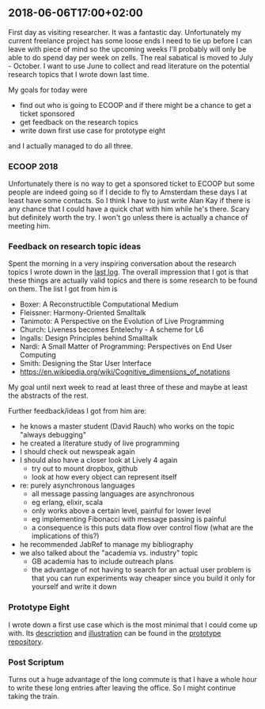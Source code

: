 ## 2018-06-06T17:00+02:00

First day as visiting researcher. It was a fantastic day. Unfortunately my current freelance project has some loose ends I need to tie up before I can leave with piece of mind so the upcoming weeks I'll probably will only be able to do spend day per week on zells. The real sabatical is moved to July - October. I want to use June to collect and read literature on the potential research topics that I wrote down last time.

My goals for today were

- find out who is going to ECOOP and if there might be a chance to get a ticket sponsored
- get feedback on the research topics
- write down first use case for prototype eight

and I actually managed to do all three. 

### ECOOP 2018

Unfortunately there is no way to get a sponsored ticket to ECOOP but some people are indeed going so if I decide to fly to Amsterdam these days I at least have some contacts. So I think I have to just write Alan Kay if there is any chance that I could have a quick chat with him while he's there. Scary but definitely worth the try. I won't go unless there is actually a chance of meeting him.

### Feedback on research topic ideas

Spent the morning in a very inspiring conversation about the research topics I wrote down in the [last log]. The overall impression that I got is that these things are actually valid topics and there is some research to be found on them. The list I got from him is

- Boxer: A Reconstructible Computational Medium
- Fleissner: Harmony-Oriented Smalltalk
- Tanimoto: A Perspective on the Evolution of Live Programming
- Church: Liveness becomes Entelechy - A scheme for L6
- Ingalls: Design Principles behind Smalltalk
- Nardi: A Small Matter of Programming: Perspectives on End User Computing
- Smith: Designing the Star User Interface
- https://en.wikipedia.org/wiki/Cognitive_dimensions_of_notations

My goal until next week to read at least three of these and maybe at least the abstracts of the rest.

Further feedback/ideas I got from him are:

- he knows a master student (David Rauch) who works on the topic "always debugging"
- he created a literature study of live programming
- I should check out newspeak again
- I should also have a closer look at Lively 4 again
	- try out to mount dropbox, github
	- look at how every object can represent itself
- re: purely asynchronous languages
	- all message passing languages are asynchronous
	- eg erlang, elixir, scala
	- only works above a certain level, painful for lower level
	- eg implementing Fibonacci with message passing is painful
	- a consequence is this puts data flow over control flow (what are the implications of this?)
- he recommended JabRef to manage my bibliography
- we also talked about the "academia vs. industry" topic
	- GB academia has to include outreach plans
	- the advantage of not having to search for an actual user problem is that you can run experiments way cheaper since you build it only for yourself and write it down
	

### Prototype Eight

I wrote down a first use case which is the most minimal that I could come up with. Its [description] and [illustration] can be found in the [prototype repository].

[description]: https://github.com/zells/eight/blob/master/use%20case%20one.md
[illustration]: https://github.com/zells/eight/blob/master/use%20case%20one.svg
[prototype repository]: https://github.com/zells/eight


### Post Scriptum

Turns out a huge advantage of the long commute is that I have a whole hour to write these long entries after leaving the office. So I might continue taking the train.

[last log]: tbd